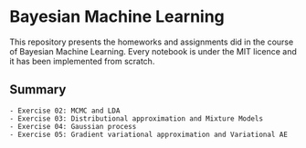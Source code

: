 # Bayesian Machine Learning

This repository presents the homeworks and assignments did in the course of Bayesian Machine Learning. Every notebook is under the MIT licence and it has been implemented from scratch.

## Summary
	- Exercise 02: MCMC and LDA
	- Exercise 03: Distributional approximation and Mixture Models
	- Exercise 04: Gaussian process
	- Exercise 05: Gradient variational approximation and Variational AE

